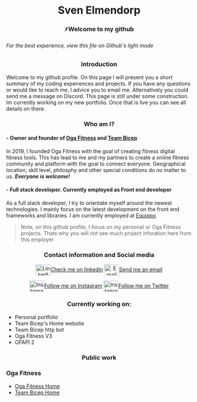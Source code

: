 <h1 align="center">Sven Elmendorp</h1>
<h3 align="center">⚡Welcome to my github</h3>

<h6><i>For the best experience, view this file on Github's light mode</i></h6>

<h3 align="center">Introduction</h3>
Welcome to my github profile. On this page I will present you a short summary of my coding experiences and projects. If you have any questions or would like to reach me, I advice you to email me. Alternatively you could send me a message on Discord. This page is still under some construction. Im currently working on my new portfolio. Once that is live you can see all details on there.

<h3 align=center>Who am I?</h3>

<h4> - Owner and founder of <a href="https://ogafit.com/" target="_blank">Oga Fitness</a> and <a href="https://teambicep.com/" target="_blank">Team Bicep</a></h4>
  In 2019, I founded Oga Fitness with the goal of creating fitness digital fitness tools. This has lead to me and my partners to create a online fitness community and platform with the goal to connect everyone. Geographical location, skill level, philosphy and other special conditions do <i>no</i> matter to us. <i><b>Everyone is welcome!</b></i>

<h4> - Full stack developer. Currently employed as Front end developer</h4>
  As a full stack developer, I try to orientate myself around the newest technologies. I mainly focus on the latest development on the front end frameworks and libraries. I am currently employed at <a href="https://equippo.com/" target="_blank">Equippo</a>
 
> Note, on this github profile, I focus on my personal or Oga Fitness projects. Thats why you will not see much project inforation here from this employer

<h3 align="center">Contact information and Social media</h3>

<p align="center">
<a href="https://www.linkedin.com/in/svenelmendorp/" target="_blank"><img align="center" src="https://cdn.jsdelivr.net/npm/simple-icons@3.0.1/icons/linkedin.svg" alt="LinkedIn" height="30" width="40" />Check me on linkedin</a>
<a href="mailto:s.elmendorp@ogafit.com" target="_blank"><img align="center" src="https://cdn.jsdelivr.net/npm/simple-icons@3.12.0/icons/gmail.svg" alt="Email" height="30" width="40" />Send me an email</a>
</p>
<p align="center">
<a href="https://instagram.com/ogathereal" target="_blank"><img align="center" src="https://cdn.jsdelivr.net/npm/simple-icons@3.12.0/icons/instagram.svg" alt="Instagram" height="30" width="40" />Follow me on Instagram</a>
<a href="https://twitter.com/oga_the_real" target="_blank"><img align="center" src="https://cdn.jsdelivr.net/npm/simple-icons@3.12.0/icons/twitter.svg" alt="Instagram" height="30" width="40" />Follow me on Twitter</a>
</p>

<h3 align="center">Currently working on:</h3> 

- Personal portfolio
- Team Bicep's Home website
- Team Bicep http bot
- Oga Fitness V3
- OFAPI 2

<h3 align="center">Public work</h3> 

### Oga Fitness

-  [Oga Fitness Home](https://ogafit.com/)
- [Team Bicep Home](https://teambicep.com)
<!--
**oga-sven/oga-sven** is a ✨ _special_ ✨ repository because its `README.md` (this file) appears on your GitHub profile.

Here are some ideas to get you started:

- 🔭 I’m currently working on ...
- 🌱 I’m currently learning ...
- 👯 I’m looking to collaborate on ...
- 🤔 I’m looking for help with ...
- 💬 Ask me about ...
- 📫 How to reach me: ...
- 😄 Pronouns: ...
- ⚡ Fun fact: ...
-->
<h1 align
